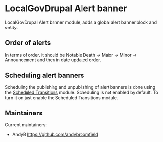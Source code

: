 # LocalGovDrupal Alert banner

LocalGovDrupal Alert banner module, adds a global alert banner block and entity.

## Order of alerts
In terms of order, it should be Notable Death -> Major -> Minor -> Announcement and then in date updated order.

## Scheduling alert banners

Scheduling the publishing and unpublishing of alert banners is done using the [Scheduled Transitions](https://www.drupal.org/project/scheduled_transitions) module. Scheduling is not enabled by default. To turn it on just enable the Scheduled Transitions module.

## Maintainers

 Current maintainers: 

  - AndyB https://github.com/andybroomfield
